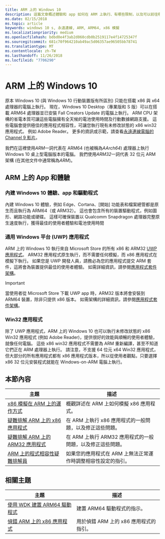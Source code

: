 ```yaml
---
title: ARM 上的 Windows 10
description: 這篇文章概述體驗和 app 如何在 ARM 上執行、有哪些限制，以及可以前往哪裡了解更多。
ms.date: 02/15/2018
ms.topic: article
keywords: windows 10 s, 永遠連線, ARM, ARM64, x86 模擬
ms.localizationpriority: medium
ms.openlocfilehash: bdbd0e4f3ab2d060cdb0b2519117e4f14725347f
ms.sourcegitcommit: 681c70f964210ab49ac5d06357ae96505bb78741
ms.translationtype: MT
ms.contentlocale: zh-TW
ms.lasthandoff: 11/26/2018
ms.locfileid: "7706290"
---
```

# <a name="windows-10-on-arm"></a>ARM 上的 Windows 10
原本 Windows 10 (與 Windows 10 行動裝置版有所區別) 只能在搭載 x86 與 x64 處理器的電腦上執行。 現在，Windows 10 Desktop（專業版和 S 版）可以在搭載 ARM64 處理器並已安裝 Fall Creators Update 的電腦上執行。 ARM CPU 架構的省電本質可讓這些電腦擁有全天候的電池使用時間及行動數據網路支援。 這些電腦會提供極佳的應用程式相容性，可讓您執行現有未修改狀態的 x86 win32 應用程式。 例如 Adobe Reader。 更多的資訊或示範，請查看[永遠連線電腦的 Channel 9 影片](https://channel9.msdn.com/Events/Build/2017/P4171)。 

我們在這裡使用*ARM*一詞代表在 ARM64 (也被稱為*AArch64*) 處理器上執行 Windows 10 桌上型電腦版本的電腦。  我們使用*ARM32*一詞代表 32 位元 ARM 架構 (在其他文件中通常稱為*ARM*)。

## <a name="apps-and-experiences-on-arm"></a>ARM 上的 App 和體驗

### <a name="built-in-windows-10-experiences-apps-and-drivers"></a>內建 Windows 10 體驗、app 和驅動程式
內建 Windows 10 體驗，例如 Edge、Cortana、[開始] 功能表和檔案總管都是原生而且執行為 ARM64（或 ARM32）。 這也會包含所有的裝置驅動程式，例如圖形、網路功能或硬碟。 這樣可確保裝置以 Qualcomm Snapdragon 處理器完整原生速度執行，獲得最佳的使用者體驗和電池使用時間

### <a name="universal-windows-platform-uwp-apps"></a>通用 Windows 平台 (UWP) 應用程式
ARM 上的 Windows 10 執行來自 Microsoft Store 的所有 x86 和 ARM32 [UWP 應用程式](../get-started/universal-application-platform-guide.md)。 ARM32 應用程式原生執行，而不需要任何模擬，而 x86 應用程式在模擬下執行。 如果您是 UWP 開發人員，請務必為您的應用程式提交 ARM 套件，這將會為裝置提供最佳的使用者體驗。 如需詳細資訊，請參閱[應用程式套件架構](../packaging/device-architecture.md)。

>[!IMPORTANT] 
> 當使用者從 Microsoft Store 下載 UWP app 時，ARM32 版本將會安裝到 ARM64 裝置，除非只提供 x86 版本。 如需架構的詳細資訊，請參閱[應用程式套件架構](../packaging/device-architecture.md)。

### <a name="win32-apps"></a>Win32 應用程式
除了 UWP 應用程式，ARM 上的 Windows 10 也可以執行未修改狀態的 x86 Win32 應用程式 (例如 Adobe Reader)，提供很好的效能與順暢的使用者體驗，就像任何電腦。 這些 x86 win32 應用程式不需要為 ARM 重新編譯，甚至不知道它們正在 ARM 處理器上執行。 請注意，不支援 64 位元 x64 Win32 應用程式，但大部分的所有應用程式都有 x86 應用程式版本，所以從使用者觀點，只要選擇 x86 32 位元安裝程式就能在 Windows-on-ARM 電腦上執行。

## <a name="in-this-section"></a>本節內容
|主題 | 描述 |
|-----|-----|
|[x86 模擬在 ARM 上的運作方式](apps-on-arm-x86-emulation.md)|概觀詳述在 ARM 上如何模擬 x86 應用程式。|
|[疑難排解 ARM 上的 x86 應用程式](apps-on-arm-troubleshooting-x86.md)|在 ARM 上執行 x86 應用程式的一般問題，以及修正這些問題。 |
|[疑難排解 ARM 上的 ARM32 應用程式](apps-on-arm-troubleshooting-arm32.md)|在 ARM 上執行 ARM32 應用程式的一般問題，以及修正這些問題。 |
|[ARM 上的程式相容性疑難排解員](apps-on-arm-program-compat-troubleshooter.md)|如果您的應用程式在 ARM 上無法正常運作時調整相容性設定的指引。 |

## <a name="related-topics"></a>相關主題
|主題 | 描述 |
|-----|-----|
|[使用 WDK 建置 ARM64 驅動程式](https://docs.microsoft.com/en-us/windows-hardware/drivers/develop/building-arm64-drivers)|建置 ARM64 驅動程式的指示。 |
| [偵錯 ARM 上的 x86 應用程式](https://docs.microsoft.com/en-us/windows-hardware/drivers/debugger/debugging-arm64) | 用於偵錯 ARM 上的 x86 應用程式的指引。 |
